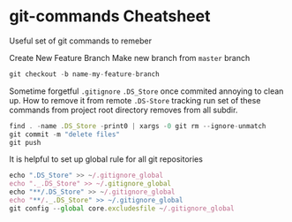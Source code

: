 # git-commands Cheatsheet
Useful set of git commands to remeber

Create New Feature Branch
Make new branch from `master` branch

```javascript
git checkout -b name-my-feature-branch
```

Sometime forgetful `.gitignore` `.DS_Store` once commited annoying to clean up.
How to remove it from remote `.DS-Store` tracking run set of these commands from project root directory removes from all subdir.

```javascript
find . -name .DS_Store -print0 | xargs -0 git rm --ignore-unmatch
git commit -m "delete files"
git push
```

It is helpful to set up global rule for all git repositories

```javascript
echo ".DS_Store" >> ~/.gitignore_global
echo "._.DS_Store" >> ~/.gitignore_global
echo "**/.DS_Store" >> ~/.gitignore_global
echo "**/._.DS_Store" >> ~/.gitignore_global
git config --global core.excludesfile ~/.gitignore_global
```

